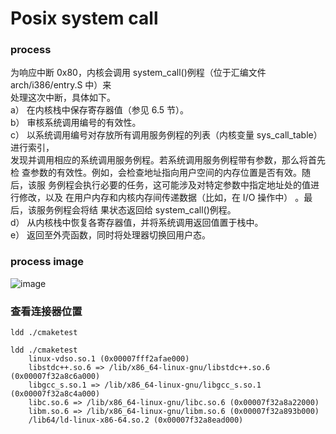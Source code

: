 # Posix system call
### process
为响应中断 0x80，内核会调用 system_call()例程（位于汇编文件 arch/i386/entry.S 中）来  
处理这次中断，具体如下。  
a） 在内核栈中保存寄存器值（参见 6.5 节）。  
b） 审核系统调用编号的有效性。  
c） 以系统调用编号对存放所有调用服务例程的列表（内核变量 sys_call_table）进行索引，  
发现并调用相应的系统调用服务例程。若系统调用服务例程带有参数，那么将首先检
查参数的有效性。例如，会检查地址指向用户空间的内存位置是否有效。随后，该服
务例程会执行必要的任务，这可能涉及对特定参数中指定地址处的值进行修改，以及
在用户内存和内核内存间传递数据（比如，在 I/O 操作中）
。最后，该服务例程会将结
果状态返回给 system_call()例程。  
d） 从内核栈中恢复各寄存器值，并将系统调用返回值置于栈中。  
e） 返回至外壳函数，同时将处理器切换回用户态。
### process image
![image](https://user-images.githubusercontent.com/56120624/202347276-0edcaa0b-63b8-47e2-be3f-bb717536c45d.png)

### 查看连接器位置
`ldd ./cmaketest`
```
ldd ./cmaketest 
	linux-vdso.so.1 (0x00007fff2afae000)
	libstdc++.so.6 => /lib/x86_64-linux-gnu/libstdc++.so.6 (0x00007f32a8c6a000)
	libgcc_s.so.1 => /lib/x86_64-linux-gnu/libgcc_s.so.1 (0x00007f32a8c4a000)
	libc.so.6 => /lib/x86_64-linux-gnu/libc.so.6 (0x00007f32a8a22000)
	libm.so.6 => /lib/x86_64-linux-gnu/libm.so.6 (0x00007f32a893b000)
	/lib64/ld-linux-x86-64.so.2 (0x00007f32a8ead000)
``` 

